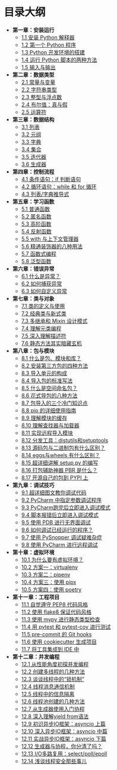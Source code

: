 
# 目录大纲

- **第一章：安装运行**
   * [1.1 安装 Python 解释器](http://demo.iswbm.com/en/latest/c01/c01_01.html)
   * [1.2 第一个 Python 程序](http://demo.iswbm.com/en/latest/c01/c01_02.html)
   * [1.3 Python 开发环境的搭建](http://demo.iswbm.com/en/latest/c01/c01_03.html)
   * [1.4 运行 Python 脚本的两种方法](http://demo.iswbm.com/en/latest/c01/c01_04.html)
   * [1.5 输入与输出](http://demo.iswbm.com/en/latest/c01/c01_05.html)
- **第二章：数据类型**
   * [2.1 常量与变量](http://demo.iswbm.com/en/latest/c02/c02_01.html)
   * [2.2 字符串类型](http://demo.iswbm.com/en/latest/c02/c02_02.html)
   * [2.3 整型与浮点数](http://demo.iswbm.com/en/latest/c02/c02_03.html)
   * [2.4 布尔值：真与假](http://demo.iswbm.com/en/latest/c02/c02_04.html)
   * [2.5 运算符](http://demo.iswbm.com/en/latest/c02/c02_05.html)
- **第三章：数据结构**
   * [3.1 列表](http://demo.iswbm.com/en/latest/c03/c03_01.html)
   * [3.2 元组](http://demo.iswbm.com/en/latest/c03/c03_02.html)
   * [3.3 字典](http://demo.iswbm.com/en/latest/c03/c03_03.html)
   * [3.4 集合](http://demo.iswbm.com/en/latest/c03/c03_04.html)
   * [3.5 迭代器](http://demo.iswbm.com/en/latest/c03/c03_05.html)
   * [3.6 生成器](http://demo.iswbm.com/en/latest/c03/c03_06.html)
- **第四章：控制流程**
   * [4.1 条件语句：if 判断语句](http://demo.iswbm.com/en/latest/c04/c04_01.html)
   * [4.2 循环语句：while 和 for 循环](http://demo.iswbm.com/en/latest/c04/c04_02.html)
   * [4.3 列表/字典推导式](http://demo.iswbm.com/en/latest/c04/c04_03.html)
- **第五章：学习函数**
   * [5.1 普通函数](http://demo.iswbm.com/en/latest/c05/c05_01.html)
   * [5.2 匿名函数](http://demo.iswbm.com/en/latest/c05/c05_02.html)
   * [5.3 高阶函数](http://demo.iswbm.com/en/latest/c05/c05_03.html)
   * [5.4 反射函数](http://demo.iswbm.com/en/latest/c05/c05_04.html)
   * [5.5 with 与上下文管理器](http://demo.iswbm.com/en/latest/c05/c05_05.html)
   * [5.6 精通装饰器的八种用法](http://demo.iswbm.com/en/latest/c05/c05_06.html)
   * [5.7 函数式编程](http://demo.iswbm.com/en/latest/c05/c05_07.html)
   * [5.8 泛型函数](http://demo.iswbm.com/en/latest/c05/c05_08.html)
- **第六章：错误异常**
   * [6.1 什么是异常？](http://demo.iswbm.com/en/latest/c06/c06_01.html)
   * [6.2 如何捕获异常](http://demo.iswbm.com/en/latest/c06/c06_02.html)
   * [6.3 如何自定义异常](http://demo.iswbm.com/en/latest/c06/c06_03.html)
- **第七章：类与对象**
   * [7.1 类的定义与使用](http://demo.iswbm.com/en/latest/c07/c07_01.html)
   * [7.2 经典类与新式类](http://demo.iswbm.com/en/latest/c07/c07_02.html)
   * [7.3 多继承和 Mixin 设计模式](http://demo.iswbm.com/en/latest/c07/c07_03.html)
   * [7.4 理解元类编程](http://demo.iswbm.com/en/latest/c07/c07_04.html)
   * [7.5 深入理解描述符](http://demo.iswbm.com/en/latest/c07/c07_05.html)
   * [7.6 静态方法其实暗藏玄机](http://demo.iswbm.com/en/latest/c07/c07_06.html)
- **第八章：包与模块**
   * [8.1 什么是包、模块和库？](http://demo.iswbm.com/en/latest/c08/c08_01.html)
   * [8.2 安装第三方包的四种方法](http://demo.iswbm.com/en/latest/c08/c08_02.html)
   * [8.3 导入单元的构成](http://demo.iswbm.com/en/latest/c08/c08_03.html)
   * [8.4 导入包的标准写法](http://demo.iswbm.com/en/latest/c08/c08_04.html)
   * [8.5 什么是空间命名包？](http://demo.iswbm.com/en/latest/c08/c08_05.html)
   * [8.6 花式导包的八种方法](http://demo.iswbm.com/en/latest/c08/c08_06.html)
   * [8.7 包导入的三个冷门知识点](http://demo.iswbm.com/en/latest/c08/c08_07.html)
   * [8.8 pip 的详细使用指南](http://demo.iswbm.com/en/latest/c08/c08_08.html)
   * [8.9 理解模块的缓存](http://demo.iswbm.com/en/latest/c08/c08_09.html)
   * [8.10 理解查找器与加载器](http://demo.iswbm.com/en/latest/c08/c08_10.html)
   * [8.11 实现远程导入模块](http://demo.iswbm.com/en/latest/c08/c08_11.html)
   * [8.12 分发工具：distutils和setuptools](http://demo.iswbm.com/en/latest/c08/c08_12.html)
   * [8.13 源码包与二进制包有什么区别？](http://demo.iswbm.com/en/latest/c08/c08_13.html)
   * [8.14 eggs与wheels 有什么区别？](http://demo.iswbm.com/en/latest/c08/c08_14.html)
   * [8.15 超详细讲解 setup.py 的编写](http://demo.iswbm.com/en/latest/c08/c08_15.html)
   * [8.16 打包辅助神器 PBR 是什么？](http://demo.iswbm.com/en/latest/c08/c08_16.html)
   * [8.17 开源自己的包到 PYPI 上](http://demo.iswbm.com/en/latest/c08/c08_17.html)
- **第九章：调试技巧**
   * [9.1 超详细图文教你调试代码](http://demo.iswbm.com/en/latest/c09/c09_01.html)
   * [9.2 PyCharm 中指定参数调试程序](http://demo.iswbm.com/en/latest/c09/c09_02.html)
   * [9.3 PyCharm跑完后立即进入调试模式](http://demo.iswbm.com/en/latest/c09/c09_03.html)
   * [9.4 脚本报错后立即进入调试模式](http://demo.iswbm.com/en/latest/c09/c09_04.html)
   * [9.5 使用 PDB 进行无界面调试](http://demo.iswbm.com/en/latest/c09/c09_05.html)
   * [9.6 如何调试已经运行的程序？](http://demo.iswbm.com/en/latest/c09/c09_06.html)
   * [9.7 使用 PySnopper 调试疑难杂症](http://demo.iswbm.com/en/latest/c09/c09_07.html)
   * [9.8 使用 PyCharm 进行远程调试](http://demo.iswbm.com/en/latest/c09/c09_08.html)
- **第十章：虚拟环境**
   * [10.1 为什么要有虚拟环境？](http://demo.iswbm.com/en/latest/c10/c10_01.html)
   * [10.2 方案一：virtualenv](http://demo.iswbm.com/en/latest/c10/c10_02.html)
   * [10.3 方案二：pipenv](http://demo.iswbm.com/en/latest/c10/c10_03.html)
   * [10.4 方案三：使用 pipx](http://demo.iswbm.com/en/latest/c10/c10_04.html)
   * [10.5 方案四：使用 poetry](http://demo.iswbm.com/en/latest/c10/c10_05.html)
- **第十一章：工程项目**
   * [11.1 自觉遵守 PEP8 代码风格](http://demo.iswbm.com/en/latest/c11/c11_01.html)
   * [11.2 使用 flake8 保证代码风格](http://demo.iswbm.com/en/latest/c11/c11_02.html)
   * [11.3 使用 mypy 进行静态类型检查](http://demo.iswbm.com/en/latest/c11/c11_03.html)
   * [11.4 用 pytest 和 pytest-cov 进行测试](http://demo.iswbm.com/en/latest/c11/c11_04.html)
   * [11.5 pre-commit 的 Git hooks](http://demo.iswbm.com/en/latest/c11/c11_05.html)
   * [11.6 使用 cookiecutter 生成项目](http://demo.iswbm.com/en/latest/c11/c11_06.html)
   * [11.7 将工具集成到 IDE 中](http://demo.iswbm.com/en/latest/c11/c11_07.html)
- **第十二章：并发编程**
   * [12.1 从性能角度初探并发编程](http://demo.iswbm.com/en/latest/c12/c12_01.html)
   * [12.2 创建多线程的几种方法](http://demo.iswbm.com/en/latest/c12/c12_02.html)
   * [12.3 谈谈线程中的“锁机制”](http://demo.iswbm.com/en/latest/c12/c12_03.html)
   * [12.4 线程消息通信机制](http://demo.iswbm.com/en/latest/c12/c12_04.html)
   * [12.5 线程中的信息隔离](http://demo.iswbm.com/en/latest/c12/c12_05.html)
   * [12.6 线程池创建的几种方法](http://demo.iswbm.com/en/latest/c12/c12_06.html)
   * [12.7 从生成器使用入门协程](http://demo.iswbm.com/en/latest/c12/c12_07.html)
   * [12.8 深入理解yield from语法](http://demo.iswbm.com/en/latest/c12/c12_08.html)
   * [12.9 初识异步IO框架：asyncio 上篇](http://demo.iswbm.com/en/latest/c12/c12_09.html)
   * [12.10 深入异步IO框架：asyncio 中篇](http://demo.iswbm.com/en/latest/c12/c12_10.html)
   * [12.11 实战异步IO框架：asyncio 下篇](http://demo.iswbm.com/en/latest/c12/c12_11.html)
   * [12.12 生成器与协程，你分清了吗？](http://demo.iswbm.com/en/latest/c12/c12_12.html)
   * [12.13 I/O多路复用：select/poll/epoll](http://demo.iswbm.com/en/latest/c12/c12_13.html)
   * [12.14 浅谈线程安全那些事儿](http://demo.iswbm.com/en/latest/c12/c12_14.html)